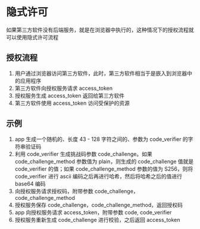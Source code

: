 # 隐式许可

如果第三方软件没有后端服务，就是在浏览器中执行的，这种情况下的授权流程就可以使用隐式许可流程


## 授权流程

1. 用户通过浏览器访问第三方软件，此时，第三方软件相当于是嵌入到浏览器中的应用程序
2. 第三方软件向授权服务请求 access_token
3. 授权服务生成 access_token 返回给第三方软件
4. 第三方软件使用 access_token 访问受保护的资源


## 示例

1. app 生成一个随机的、长度 43 - 128 字符之间的、参数为 code_verifier 的字符串验证码
2. 利用 code_verifier 生成挑战码参数 code_challenge。如果 code_challenge_method 参数值为 plain，则生成的 code_challenge 值就是 code_verifier 的值；如果 code_challenge_method 参数的值为 S256，则将 code_verifier 进行 ascii 编码之后再进行哈希，然后将哈希之后的值进行 base64 编码
3. 向授权服务请求授权码，附带参数 code_challenge，code_challenge_method
4. 授权服务保存 code_challenge，code_challenge_method，返回授权码
5. app 向授权服务请求 access_token，附带参数 code, code_verifier
6. 授权服务重新生成 code_challenge 进行校验，之后返回 access_token
